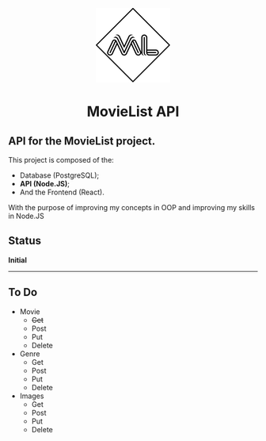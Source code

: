 <p align="center">
    <img src="./logo.svg" style="width:150px;">
</p>
<h1 align="center">MovieList API</h1>

## API for the MovieList project.

This project is composed of the: 
- Database (PostgreSQL);
- **API (Node.JS)**;
- And the Frontend (React).

With the purpose of improving my concepts in OOP and improving my skills in Node.JS

## Status

**Initial**

---

## To Do

- Movie
  - ~~Get~~
  - Post
  - Put
  - Delete
- Genre
  - Get
  - Post
  - Put
  - Delete
- Images
  - Get
  - Post
  - Put
  - Delete
